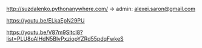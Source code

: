 http://suzdalenko.pythonanywhere.com/ -> admin: alexei.saron@gmail.com


https://youtu.be/ELkaEpN29PU


https://youtu.be/V87m9SltcI8?list=PLU8oAlHdN5BlvPxziopYZRd55pdqFwkeS